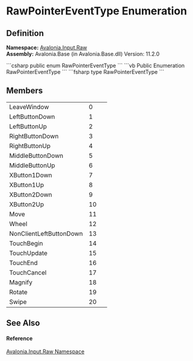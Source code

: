 # RawPointerEventType Enumeration




## Definition
**Namespace:** <a href="N_Avalonia_Input_Raw">Avalonia.Input.Raw</a>  
**Assembly:** Avalonia.Base (in Avalonia.Base.dll) Version: 11.2.0

<Tabs groupId="api-code-preview">
<TabItem value="csharp" label="C#">
```csharp
public enum RawPointerEventType
```
</TabItem>
<TabItem value="vb" label="VB">
```vb
Public Enumeration RawPointerEventType
```
</TabItem>
<TabItem value="fsharp" label="F#">
```fsharp
type RawPointerEventType
```
</TabItem>
</Tabs>



## Members
<table>
<tr>
<td>LeaveWindow</td>
<td>0</td>
<td> </td>
</tr>
<tr>
<td>LeftButtonDown</td>
<td>1</td>
<td> </td>
</tr>
<tr>
<td>LeftButtonUp</td>
<td>2</td>
<td> </td>
</tr>
<tr>
<td>RightButtonDown</td>
<td>3</td>
<td> </td>
</tr>
<tr>
<td>RightButtonUp</td>
<td>4</td>
<td> </td>
</tr>
<tr>
<td>MiddleButtonDown</td>
<td>5</td>
<td> </td>
</tr>
<tr>
<td>MiddleButtonUp</td>
<td>6</td>
<td> </td>
</tr>
<tr>
<td>XButton1Down</td>
<td>7</td>
<td> </td>
</tr>
<tr>
<td>XButton1Up</td>
<td>8</td>
<td> </td>
</tr>
<tr>
<td>XButton2Down</td>
<td>9</td>
<td> </td>
</tr>
<tr>
<td>XButton2Up</td>
<td>10</td>
<td> </td>
</tr>
<tr>
<td>Move</td>
<td>11</td>
<td> </td>
</tr>
<tr>
<td>Wheel</td>
<td>12</td>
<td> </td>
</tr>
<tr>
<td>NonClientLeftButtonDown</td>
<td>13</td>
<td> </td>
</tr>
<tr>
<td>TouchBegin</td>
<td>14</td>
<td> </td>
</tr>
<tr>
<td>TouchUpdate</td>
<td>15</td>
<td> </td>
</tr>
<tr>
<td>TouchEnd</td>
<td>16</td>
<td> </td>
</tr>
<tr>
<td>TouchCancel</td>
<td>17</td>
<td> </td>
</tr>
<tr>
<td>Magnify</td>
<td>18</td>
<td> </td>
</tr>
<tr>
<td>Rotate</td>
<td>19</td>
<td> </td>
</tr>
<tr>
<td>Swipe</td>
<td>20</td>
<td> </td>
</tr>
</table>

## See Also


#### Reference
<a href="N_Avalonia_Input_Raw">Avalonia.Input.Raw Namespace</a>  

